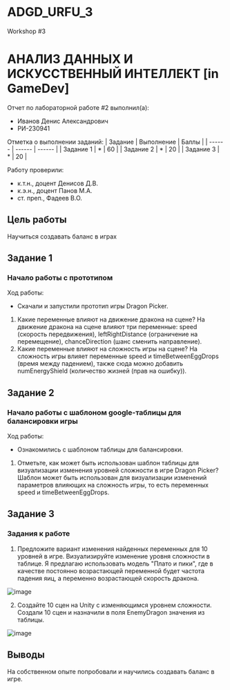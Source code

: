 # ADGD_URFU_3
Workshop #3

# АНАЛИЗ ДАННЫХ И ИСКУССТВЕННЫЙ ИНТЕЛЛЕКТ [in GameDev]
Отчет по лабораторной работе #2 выполнил(а):
- Иванов Денис Александрович
- РИ-230941

Отметка о выполнении заданий:
| Задание | Выполнение | Баллы |
| ------ | ------ | ------ |
| Задание 1 | * | 60 |
| Задание 2 | * | 20 |
| Задание 3 | * | 20 |

Работу проверили:
- к.т.н., доцент Денисов Д.В.
- к.э.н., доцент Панов М.А.
- ст. преп., Фадеев В.О.

## Цель работы
Научиться создавать баланс в играх

## Задание 1
### Начало работы с прототипом
Ход работы:
- Скачали и запустили прототип игры Dragon Picker.

1) Какие переменные влияют на движение дракона на сцене?
На движение дракона на сцене влияют три переменные: speed (скорость передвижения), leftRightDistance (ограничение на перемещение), chanceDirection (шанс сменить направление).
2) Какие переменные влияют на сложность игры на сцене?
На сложность игры влияет переменные speed и timeBetweenEggDrops (время между падением), также сюда можно добавить numEnergyShield (количество жизней (прав на ошибку)).

## Задание 2
### Начало работы с шаблоном google-таблицы для балансировки игры
Ход работы:
- Ознакомились с шаблоном таблицы для балансировки.

1) Отметьте, как может быть использован шаблон таблицы для визуализации изменения уровней сложности в игре Dragon Picker?
Шаблон может быть использован для визуализации изменений параметров влияющих на сложность игры, то есть переменных speed и timeBetweenEggDrops.

## Задание 3
### Задания к работе
1) Предложите вариант изменения найденных переменных для 10 уровней в игре. Визуализируйте изменение уровня сложности в таблице.
Я предлагаю использовать модель "Плато и пики", где в качестве постоянно возрастающей переменной будет частота падения яиц, а переменно возрастающей скорость дракона.

![image](https://github.com/user-attachments/assets/9b426ab8-a36c-404f-8f19-ecca9e01e8bd)

2) Создайте 10 сцен на Unity с изменяющимся уровнем сложности.
Создали 10 сцен и назначили в поля EnemyDragon значения из таблицы.

![image](https://github.com/user-attachments/assets/5ad2e8cd-7ee8-47f7-ac76-9153f487cc7d)

## Выводы

На собственном опыте попробовали и научились создавать баланс в игре.
